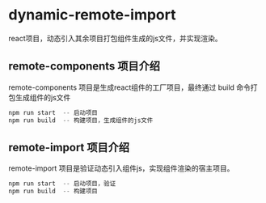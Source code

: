 # dynamic-remote-import
react项目，动态引入其余项目打包组件生成的js文件，并实现渲染。



## remote-components 项目介绍
remote-components 项目是生成react组件的工厂项目，最终通过 build 命令打包生成组件的js文件

```javascript
npm run start  -- 启动项目
npm run build  -- 构建项目，生成组件的js文件
```

## remote-import 项目介绍
remote-import 项目是验证动态引入组件js，实现组件渲染的宿主项目。

```javascript
npm run start  -- 启动项目，验证
npm run build  -- 构建项目
```